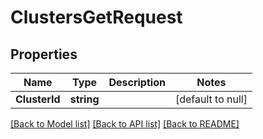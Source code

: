 # ClustersGetRequest

## Properties
Name | Type | Description | Notes
------------ | ------------- | ------------- | -------------
**ClusterId** | **string** |  | [default to null]

[[Back to Model list]](../README.md#documentation-for-models) [[Back to API list]](../README.md#documentation-for-api-endpoints) [[Back to README]](../README.md)


